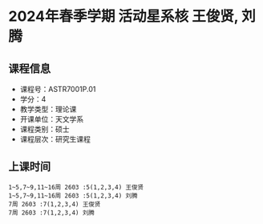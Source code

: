 # 2024年春季学期 活动星系核 王俊贤, 刘腾






## 课程信息

- 课程号：ASTR7001P.01
- 学分：4
- 教学类型：理论课
- 开课单位：天文学系
- 课程类别：硕士
- 课程层次：研究生课程

## 上课时间

```
1~5,7~9,11~16周 2603 :5(1,2,3,4) 王俊贤
1~5,7~9,11~16周 2603 :5(1,2,3,4) 刘腾
7周 2603 :7(1,2,3,4) 王俊贤
7周 2603 :7(1,2,3,4) 刘腾
```

